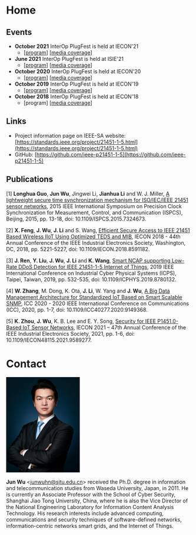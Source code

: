 # Home

## Events

- **October 2021** InterOp PlugFest is held at IECON'21
    - [[program](https://ieeeiecon.org/wp-content/uploads/sites/293/InterOp_IES_IECON2021_Program_r3F.pdf)] [[media coverage](https://ieeexplore.ieee.org/document/9757000)]
- **June 2021** InterOp PlugFest is held at ISIE'21
    - [[program](https://web.archive.org/web/20210801104533/https://www.isie2021.org/files/ISIE2021_InterOp.pdf?210616)] [[media coverage](https://ieeexplore.ieee.org/document/9662487)]
- **October 2020** InterOp PlugFest is held at IECON'20
    - [[program](http://www.ieeeiciea.org/iecon2020/download/InterOp_IES_IECON2020_r7.pdf)] [[media coverage](https://ieeexplore.ieee.org/document/9387211)]
- **October 2019** InterOp PlugFest is held at IECON'19
    - [[program](https://web.archive.org/web/20200224051104/https://iecon2019.org/interop-standards-and-interoperability-plugfest/)] [[media coverage](https://ieeexplore.ieee.org/document/9044671)]
- **October 2018** InterOp PlugFest is held at IECON'18
    - [program] [[media coverage](https://ieeexplore.ieee.org/document/8744343)]

## Links

- Project information page on IEEE-SA website: [https://standards.ieee.org/project/21451-1-5.html](https://standards.ieee.org/project/21451-1-5.html)
- GitHub: [https://github.com/ieee-p21451-1-5](https://github.com/ieee-p21451-1-5)

## Publications

[1] **Longhua Guo**, **Jun Wu**, Jingwei Li, **Jianhua Li** and W. J. Miller, [A lightweight secure time synchronization mechanism for ISO/IEC/IEEE 21451 sensor networks](https://doi.org/10.1109/ISPCS.2015.7324673), 2015 IEEE International Symposium on Precision Clock Synchronization for Measurement, Control, and Communication (ISPCS), Beijing, 2015, pp. 13-18, doi: 10.1109/ISPCS.2015.7324673.

[2] **X. Feng**, **J. Wu**, **J. Li** and S. Wang, [Efficient Secure Access to IEEE 21451 Based Wireless IIoT Using Optimized TEDS and MIB](https://doi.org/10.1109/IECON.2018.8591182), IECON 2018 - 44th Annual Conference of the IEEE Industrial Electronics Society, Washington, DC, 2018, pp. 5221-5227, doi: 10.1109/IECON.2018.8591182.

[3] **J. Ren**, **Y. Liu**, **J. Wu**, **J. Li** and **K. Wang**, [Smart NCAP supporting Low-Rate DDoS Detection for IEEE 21451-1-5 Internet of Things](https://doi.org/10.1109/ICPHYS.2019.8780132), 2019 IEEE International Conference on Industrial Cyber Physical Systems (ICPS), Taipei, Taiwan, 2019, pp. 532-535, doi: 10.1109/ICPHYS.2019.8780132.

[4] **W. Zhang**, M. Dong, K. Ota, **J. Li**, W. Yang and **J. Wu**, [A Big Data Management Architecture for Standardized IoT Based on Smart Scalable SNMP](https://doi.org/10.1109/ICC40277.2020.9149368), ICC 2020 - 2020 IEEE International Conference on Communications (ICC), 2020, pp. 1-7, doi: 10.1109/ICC40277.2020.9149368.

[5] **K. Zhou**, **J. Wu**, K. B. Lee and E. Y. Song, [Security for IEEE P1451.0-Based IoT Sensor Networks](https://doi.org/10.1109/IECON48115.2021.9589277), IECON 2021 – 47th Annual Conference of the IEEE Industrial Electronics Society, 2021, pp. 1-6, doi: 10.1109/IECON48115.2021.9589277.

# Contact

<img src="image/jun-wu.png" alt="jun-wu.png" width="200">

**Jun Wu** <[junwuhn@sjtu.edu.cn](mailto:junwuhn@sjtu.edu.cn)> received the Ph.D. degree in information and telecommunication studies from Waseda University, Japan, in 2011. He is currently an Associate Professor with the School of Cyber Security, Shanghai Jiao Tong University, China, where he is also the Vice Director of the National Engineering Laboratory for Information Content Analysis Technology. His research interests include advanced computing, communications and security techniques of software-defined networks, information-centric networks smart grids, and the Internet of Things.
